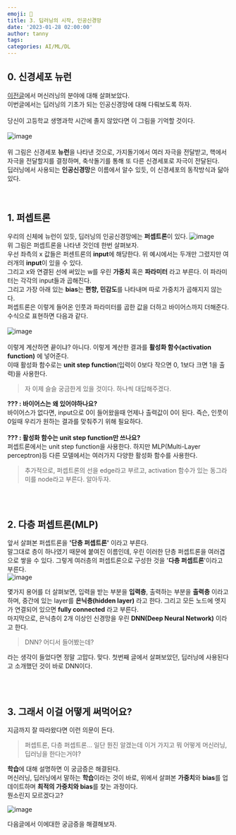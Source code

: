 ```yaml
---
emoji: 🔮
title: 3. 딥러닝의 시작, 인공신경망
date: '2023-01-28 02:00:00'
author: tanny
tags: 
categories: AI/ML/DL
---
```


## 0. 신경세포 뉴런
[이전글](https://tannybrown.github.io/ai/3/)에서 머신러닝의 분야에 대해 살펴보았다. <br>
이번글에서는 딥러닝의 기초가 되는 인공신경망에 대해 다뤄보도록 하자.<br>
<br>
당신이 고등학교 생명과학 시간에 졸지 않았다면 이 그림을 기억할 것이다.<br><br>
![image](https://user-images.githubusercontent.com/121401159/215143541-5dff4459-54d7-4dbb-bdd5-fd6bb3b4e511.png)<br>
<br>
위 그림은 신경세포 **뉴런**을 나타낸 것으로, 가지돌기에서 여러 자극을 전달받고, 핵에서 자극을 전달할지를 결정하며, 축삭돌기를 통해 또 다른 신경세포로 자극이 전달된다.<br>
딥러닝에서 사용되는 **인공신경망**은 이름에서 알수 있듯, 이 신경세포의 동작방식과 닮아 있다. <br><br><br>


## 1. 퍼셉트론
우리의 신체에 뉴런이 있듯, 딥러닝의 인공신경망에는 **퍼셉트론**이 있다.
![image](https://user-images.githubusercontent.com/121401159/215151104-d731ca4b-ca65-4651-bb82-1e82b4ca5ed6.png)<br>
위 그림은 퍼셉트론을 나타낸 것인데 한번 살펴보자.<br>
우선 좌측의 x 값들은 퍼센트론의 **input**에 해당한다. 위 예시에서는 두개만 그렸지만 여러개의 **input**이 있을 수 있다.<br>
그리고 x와 연결된 선에 써있는 w를 우린 **가중치** 혹은 **파라미터** 라고 부른다. 이 파라미터는 각각의 input들과 곱해진다.<br>
그리고 가장 아래 있는 **bias**는 **편향, 민감도**를 나타내며 따로 가중치가 곱해지지 않는다. <br>
퍼셉트론은 이렇게 들어온 인풋과 파라미터를 곱한 값을 더하고 바이어스까지 더해준다. 수식으로 표현하면 다음과 같다.<br><br>
![image](https://user-images.githubusercontent.com/121401159/215153563-403ed017-a9f1-4444-bf4c-27836bcefbb0.png)<br>
<br>
이렇게 계산하면 끝이냐? 아니다. 이렇게 계산한 결과를 **활성화 함수(activation function)** 에 넣어준다.<br>
이때 활성화 함수로는 **unit step function**(입력이 0보다 작으면 0, 1보다 크면 1을 출력)을 사용한다.<br>
> 자 이제 슬슬 궁금한게 있을 것이다. 하나씩 대답해주겠다.

**??? : 바이어스는 왜 있어야하나요?**<br>
바이어스가 없다면, input으로 0이 들어왔을때 언제나 출력값이 0이 된다. 즉슨, 인풋이 0일때 우리가 원하는 결과를 맞춰주기 위해 필요하다. <br><br>
**??? : 활성화 함수는 unit step function만 쓰나요?** <br>
퍼셉트론에서는 unit step function을 사용한다. 하지만 MLP(Multi-Layer perceptron)등 다른 모델에서는 여러가지 다양한 활성화 함수를 사용한다. <br>

> 추가적으로, 퍼셉트론의 선을 edge라고 부르고, activation 함수가 있는 동그라미를 node라고 부른다. 알아두자.



<br><br>

## 2. 다층 퍼셉트론(MLP)
앞서 살펴본 퍼셉트론을 **'단층 퍼셉트론'** 이라고 부른다. <br>
말그대로 층이 하나였기 때문에 붙여진 이름인데, 우린 이러한 단층 퍼셉트론을 여러겹으로 쌓을 수 있다. 그렇게 여러층의 퍼셉트론으로 구성한 것을 '**다층 퍼셉트론**'이라고 부른다.<br>
![image](https://user-images.githubusercontent.com/121401159/215158159-dd434850-9cc3-4436-b371-1809b1133dea.png)<br>

몇가지 용어를 더 살펴보면, 입력을 받는 부분을 **입력층**, 출력하는 부분을 **출력층** 이라고 하며, 중간에 있는 layer를 **은닉층(hidden layer)** 라고 한다. 그리고 모든 노드에 엣지가 연결되어 있으면 **fully connected** 라고 부른다. <br>
마지막으로, 은닉층이 2개 이상인 신경망을 우린 **DNN(Deep Neural Network)** 이라고 한다.
> DNN? 어디서 들어봤는데?

라는 생각이 들었다면 정말 고맙다. 맞다. 첫번째 글에서 살펴보았던, 딥러닝에 사용된다고 소개했던 것이 바로 DNN이다.<br>

<br><br>

## 3. 그래서 이걸 어떻게 써먹어요?
지금까지 잘 따라왔다면 이런 의문이 든다. <br>
> 퍼셉트론, 다층 퍼셉트론... 일단 뭔진 알겠는데 이거 가지고 뭐 어떻게 머신러닝, 딥러닝을 한다는거야?

**학습**에 대해 설명하면 이 궁금증은 해결된다. <br>
머신러닝, 딥러닝에서 말하는 **학습**이라는 것이 바로, 위에서 살펴본 **가중치**와 **bias**를 업데이트하며 **최적의 가중치와 bias**를 찾는 과정이다. <br>
뭔소린지 모르겠다고?

![image](https://user-images.githubusercontent.com/121401159/215161222-9a6ad1d3-df29-4f6b-9be0-3127625a06ce.png)<br>

다음글에서 이에대한 궁금증을 해결해보자.

```toc

```